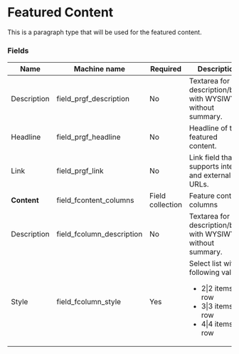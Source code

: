# Featured Content
This is a paragraph type that will be used for the featured content.

### Fields
| Name  | Machine name | Required | Description |
| ------------- | ------------- | ------------- | ------------- |
| Description| field\_prgf_description | No | Textarea for the description/body with WYSIWYG, without summary. |
| Headline | field\_prgf_headline | No | Headline of the featured content. |
| Link | field\_prgf_link | No | Link field that supports internal and external URLs. |
| **Content** | field\_fcontent_columns | Field collection | Feature content columns |
| Description| field\_fcolumn_description | No | Textarea for the description/body with WYSIWYG, without summary. |
| Style | field\_fcolumn_style | Yes | Select list with following values: <ul><li>2\|2 items per row</li><li>3\|3 items per row</li><li>4\|4 items per row</li></ul> |
